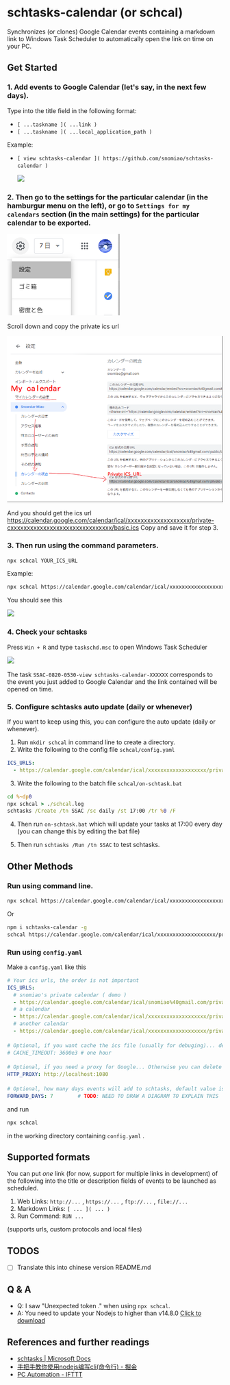 # schtasks-calendar (or schcal)

Synchronizes (or clones) Google Calendar events containing a markdown link to Windows Task Scheduler to automatically open the link on time on your PC.

## Get Started

### 1. Add events to Google Calendar (let's say, in the next few days).

Type into the title field in the following format:
- `[ ...taskname ]( ...link )`
- `[ ...taskname ]( ...local_application_path )`

Example:
- `[ view schtasks-calendar ]( https://github.com/snomiao/schtasks-calendar )`

  ![]( images/view-schtasks-calendar.png)

### 2. Then go to the settings for the particular calendar (in the hamburgur menu on the left), or go to `Settings for my calendars` section (in the main settings) for the particular calendar to be exported.

![google-calendar-setting-button.png](images/google-calendar-setting-button.png)

Scroll down and copy the private ics url

![](images/the-private-ics-url.png)

And you should get the ics url https://calendar.google.com/calendar/ical/xxxxxxxxxxxxxxxxxxx/private-cxxxxxxxxxxxxxxxxxxxxxxxxxxxxxxx/basic.ics
Copy and save it for step 3.

### 3. Then run using the command parameters.

```sh
npx schcal YOUR_ICS_URL
```

Example:
```sh
npx schcal https://calendar.google.com/calendar/ical/xxxxxxxxxxxxxxxxxxx/private-cxxxxxxxxxxxxxxxxxxxxxxxxxxxxxxx/basic.ics
```

You should see this

![]( images/npx%20schcal.png )

### 4. Check your schtasks

Press `Win + R` and type `taskschd.msc` to open Windows Task Scheduler

![]( images/Windows%20Tasks%20Scheduler%20SSAC%20task.png )

The task `SSAC-0820-0530-view schtasks-calendar-XXXXXX` corresponds to the event you just added to Google Calendar and the link contained will be opened on time.

### 5. Configure schtasks auto update (daily or whenever)

If you want to keep using this, you can configure the auto update (daily or whenever).

1. Run `mkdir schcal` in command line to create a directory.
2. Write the following to the config file
`schcal/config.yaml`
```yaml
ICS_URLS:
  - https://calendar.google.com/calendar/ical/xxxxxxxxxxxxxxxxxxx/private-cxxxxxxxxxxxxxxxxxxxxxxxxxxxxxxx/basic.ics
```

3. Write the following to the batch file 
`schcal/on-schtask.bat`
```bat
cd %~dp0
npx schcal > ./schcal.log
schtasks /Create /tn SSAC /sc daily /st 17:00 /tr %0 /F
```

4. Then run `on-schtask.bat` which will update your tasks at 17:00 every day (you can change this by editing the bat file)

5. Then run `schtasks /Run /tn SSAC` to test schtasks.

## Other Methods

### Run using command line.

```sh
npx schcal https://calendar.google.com/calendar/ical/xxxxxxxxxxxxxxxxxxx/private-cxxxxxxxxxxxxxxxxxxxxxxxxxxxxxxx/basic.ics
```

Or

```sh
npm i schtasks-calendar -g
schcal https://calendar.google.com/calendar/ical/xxxxxxxxxxxxxxxxxxx/private-cxxxxxxxxxxxxxxxxxxxxxxxxxxxxxxx/basic.ics
```

### Run using `config.yaml`

Make a `config.yaml` like this

```yaml
# Your ics urls, the order is not important
ICS_URLS:
  # snomiao's private calendar ( demo )
  - https://calendar.google.com/calendar/ical/snomiao%40gmail.com/private-d772b2790a1a73de26afb64188c5ca0a/basic.ics
  # a calendar
  - https://calendar.google.com/calendar/ical/xxxxxxxxxxxxxxxxxxx/private-cxxxxxxxxxxxxxxxxxxxxxxxxxxxxxxx/basic.ics
  # another calendar
  - https://calendar.google.com/calendar/ical/xxxxxxxxxxxxxxxxxxx/private-cxxxxxxxxxxxxxxxxxxxxxxxxxxxxxxx/basic.ics

# Optional, if you want cache the ics file (usually for debuging)... default value is 0 (no cache and never save a cache file)
# CACHE_TIMEOUT: 3600e3 # one hour

# Optional, if you need a proxy for Google... Otherwise you can delete this line. Default value is empty.
HTTP_PROXY: http://localhost:1080

# Optional, how many days events will add to schtasks, default value is 7 (then this program will )
FORWARD_DAYS: 7        # TODO: NEED TO DRAW A DIAGRAM TO EXPLAIN THIS
```

and run

```sh
npx schcal
```
in the working directory containing `config.yaml` .

## Supported formats

You can put *one* link (for now, support for multiple links in development) of the following into the title or description fields of events to be launched as scheduled.
1. Web Links: `http://...` , `https://...` , `ftp://...` , `file://...`
2. Markdown Links: `[ ... ]( ... )`
3. Run Command: `RUN ...`

(supports urls, custom protocols and local files)

## TODOS

- [ ] Translate this into chinese version README.md

## Q & A

- Q: I saw "Unexpected token ." when using `npx schcal`.
- A: You need to update your Nodejs to higher than v14.8.0  [Click to download](https://nodejs.org/en/download/)

## References and further readings

- [schtasks | Microsoft Docs]( https://docs.microsoft.com/en-us/windows-server/administration/windows-commands/schtasks )
- [手把手教你使用nodejs编写cli(命令行) - 掘金]( https://juejin.im/post/6844903702453551111 )
- [PC Automation - IFTTT]( https://ifttt.com/applets/190903p-pc-automation )

